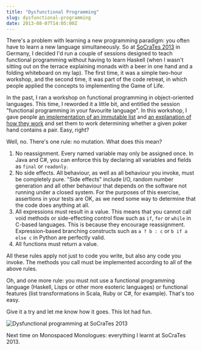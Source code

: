 ```yaml
---
title: "Dysfunctional Programming"
slug: dysfunctional-programming
date: 2013-08-07T14:05:00Z
---
```


There's a problem with learning a new programming paradigm: you often
have to learn a new language simultaneously. So at [SoCraTes
2013](http://socrates-conference.de/) in Germany, I decided I'd run a
couple of sessions designed to teach functional programming without
having to learn Haskell (when I wasn't sitting out on the terrace
explaining monads with a beer in one hand and a folding whiteboard on my
lap). The first time, it was a simple two-hour workshop, and the second
time, it was part of the code retreat, in which people applied the
concepts to implementing the Game of Life.

<!--more-->

In the past, I ran a workshop on functional programming in
object-oriented languages. This time, I reworded it a little bit, and
entitled the session "functional programming in your favourite
language". In this workshop, I gave people [an implementation of an
immutable list](https://github.com/SamirTalwar/Lists) and [an
explanation of how they
work](http://monospacedmonologues.com/post/11969111291/comprehending-lists)
and set them to work determining whether a given poker hand contains a
pair. Easy, right?

Well, no. There's one rule: no mutation. What does this mean?

1.  No reassignment. Every named variable may only be assigned once. In
    Java and C\#, you can enforce this by declaring all variables and
    fields as `final` or `readonly`.
2.  No side effects. All behaviour, as well as all behaviour you invoke,
    must be completely pure. "Side effects" include I/O, random number
    generation and all other behaviour that depends on the software not
    running under a closed system. For the purposes of this exercise,
    assertions in your tests are OK, as we need some way to determine
    that the code does anything at all.
3.  All expressions must result in a value. This means that you cannot
    call void methods or side-effecting control flow such as `if`, `for`
    or `while` in C-based languages. This is because they encourage
    reassignment. Expression-based branching constructs such as
    `a ? b : c` or `b if a else c` in Python are perfectly valid.
4.  All functions must return a value.

All these rules apply not just to code you write, but also any code you
invoke. The methods you call must be implemented according to all of the
above rules.

Oh, and one more rule: you must not use a functional programming
language (Haskell, Lisps or other more esoteric languages) or functional
features (list transformations in Scala, Ruby or C\#, for example).
That's too easy.

Give it a try and let me know how it goes. This lot had fun.

![Dysfunctional programming at SoCraTes
2013](https://lh3.googleusercontent.com/--Oj-xgmIRCw/Ufz8Lws_xCI/AAAAAAAAAfc/Rqcg3d2nhDk/w1276-h957-no/1375534092829.jpg)

Next time on Monospaced Monologues: everything I learnt at SoCraTes
2013.
